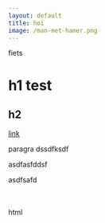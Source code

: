```yaml
---
layout: default
title: hoi
image: /man-met-hamer.png
---
```


fiets

# h1 test <br />
## h2

[link](url) 

paragra dssdfksdf

asdfasfddsf

asdfsafd

<br /><br />html